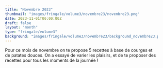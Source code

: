 ```yaml
---
title: "Novembre 2023"
thumbnail: "images/fringale/volume3/novembre23/novembre23.png"
date: 2023-11-01T00:00:00Z
draft: false
layout: "month"
type: "fringale/volume3"
background: "images/fringale/volume3/novembre23/background_novembre23.png"
---
```


Pour ce mois de novembre on te propose 5 recettes à base de courges et de patates douces. On a essayé de varier les plaisirs, et de te proposer des recettes pour tous les moments de la journée !
